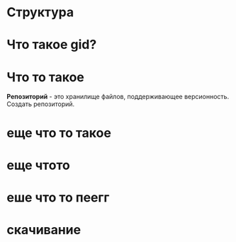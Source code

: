 # Структура

# Что такое gid?

#  Что то такое 
**Репозиторий** - это хранилище файлов, поддерживающее версионность. Создать репозиторий.

# еще что то такое

# еще чтото

# еше что то пеегг

# скачивание 